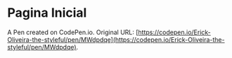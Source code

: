 # Pagina Inicial

A Pen created on CodePen.io. Original URL: [https://codepen.io/Erick-Oliveira-the-styleful/pen/MWdpdqe](https://codepen.io/Erick-Oliveira-the-styleful/pen/MWdpdqe).

